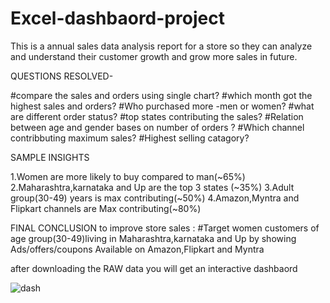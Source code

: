 # Excel-dashbaord-project
This is a annual sales data analysis report for a store so they can analyze and understand their customer growth  and grow more sales in future.






QUESTIONS RESOLVED-

#compare the sales and orders using single chart?
#which month got the highest sales and orders?
#Who purchased more -men or women?
#what are different order status?
#top states contributing the sales?
#Relation between age and gender bases on number of orders ?
#Which channel contribbuting maximum sales?
#Highest selling catagory?


SAMPLE INSIGHTS

1.Women are more likely to buy compared to man(~65%)
2.Maharashtra,karnataka and Up are the top 3 states (~35%)
3.Adult group(30-49) years is max contributing(~50%)
4.Amazon,Myntra and Flipkart channels are Max contributing(~80%)


FINAL CONCLUSION to improve store sales :
#Target women customers of age group(30-49)living in Maharashtra,karnataka and Up by showing Ads/offers/coupons Available on Amazon,Flipkart and Myntra




after downloading the RAW data you will get an interactive dashbaord




![dash](https://user-images.githubusercontent.com/125332797/221538041-56b9c668-ec17-4dbf-b64a-2378a51faea2.png)









